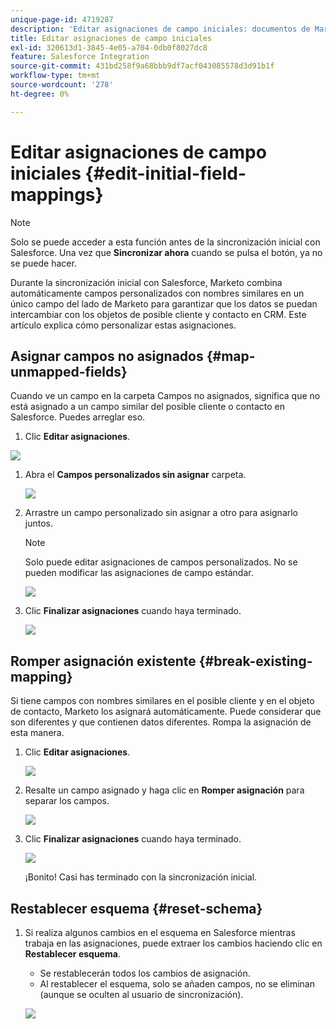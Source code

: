 ```yaml
---
unique-page-id: 4719287
description: 'Editar asignaciones de campo iniciales: documentos de Marketo: documentación del producto'
title: Editar asignaciones de campo iniciales
exl-id: 320613d1-3845-4e05-a704-0db0f8027dc8
feature: Salesforce Integration
source-git-commit: 431bd258f9a68bbb9df7acf043085578d3d91b1f
workflow-type: tm+mt
source-wordcount: '278'
ht-degree: 0%

---
```


# Editar asignaciones de campo iniciales {#edit-initial-field-mappings}

>[!NOTE]
>
>Solo se puede acceder a esta función antes de la sincronización inicial con Salesforce. Una vez que **Sincronizar ahora** cuando se pulsa el botón, ya no se puede hacer.

Durante la sincronización inicial con Salesforce, Marketo combina automáticamente campos personalizados con nombres similares en un único campo del lado de Marketo para garantizar que los datos se puedan intercambiar con los objetos de posible cliente y contacto en CRM. Este artículo explica cómo personalizar estas asignaciones.

## Asignar campos no asignados {#map-unmapped-fields}

Cuando ve un campo en la carpeta Campos no asignados, significa que no está asignado a un campo similar del posible cliente o contacto en Salesforce. Puedes arreglar eso.

1. Clic **Editar asignaciones**.

![](assets/image2014-12-9-13-3a31-3a0.png)

1. Abra el **Campos personalizados sin asignar** carpeta.

   ![](assets/two.png)

1. Arrastre un campo personalizado sin asignar a otro para asignarlo juntos.

   >[!NOTE]
   >
   >Solo puede editar asignaciones de campos personalizados. No se pueden modificar las asignaciones de campo estándar.

   ![](assets/three.png)

1. Clic **Finalizar asignaciones** cuando haya terminado.

   ![](assets/four.png)

## Romper asignación existente {#break-existing-mapping}

Si tiene campos con nombres similares en el posible cliente y en el objeto de contacto, Marketo los asignará automáticamente. Puede considerar que son diferentes y que contienen datos diferentes. Rompa la asignación de esta manera.

1. Clic **Editar asignaciones**.

   ![](assets/image2014-12-9-13-3a31-3a37.png)

1. Resalte un campo asignado y haga clic en **Romper asignación** para separar los campos.

   ![](assets/image2014-12-9-13-3a31-3a47.png)

1. Clic **Finalizar asignaciones** cuando haya terminado.

   ![](assets/image2014-12-9-13-3a31-3a58.png)

   ¡Bonito! Casi has terminado con la sincronización inicial.

## Restablecer esquema {#reset-schema}

1. Si realiza algunos cambios en el esquema en Salesforce mientras trabaja en las asignaciones, puede extraer los cambios haciendo clic en **Restablecer esquema**.

   * Se restablecerán todos los cambios de asignación.
   * Al restablecer el esquema, solo se añaden campos, no se eliminan (aunque se oculten al usuario de sincronización).

   ![](assets/image2014-12-9-13-3a32-3a8.png)
